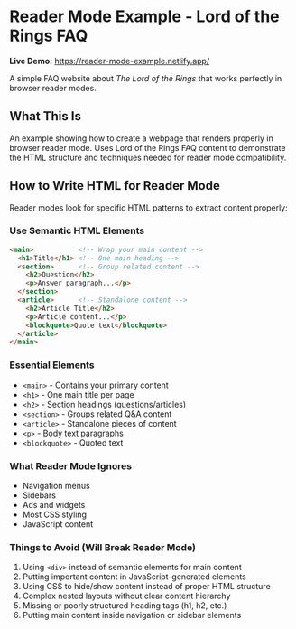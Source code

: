 # Reader Mode Example - Lord of the Rings FAQ

**Live Demo:** https://reader-mode-example.netlify.app/

A simple FAQ website about *The Lord of the Rings* that works perfectly in browser reader modes.

## What This Is

An example showing how to create a webpage that renders properly in browser reader mode. Uses Lord of the Rings FAQ content to demonstrate the HTML structure and techniques needed for reader mode compatibility.

## How to Write HTML for Reader Mode

Reader modes look for specific HTML patterns to extract content properly:

### Use Semantic HTML Elements
```html
<main>           <!-- Wrap your main content -->
  <h1>Title</h1> <!-- One main heading -->
  <section>      <!-- Group related content -->
    <h2>Question</h2>
    <p>Answer paragraph...</p>
  </section>
  <article>      <!-- Standalone content -->
    <h2>Article Title</h2>
    <p>Article content...</p>
    <blockquote>Quote text</blockquote>
  </article>
</main>
```

### Essential Elements
- `<main>` - Contains your primary content
- `<h1>` - One main title per page
- `<h2>` - Section headings (questions/articles)
- `<section>` - Groups related Q&A content
- `<article>` - Standalone pieces of content
- `<p>` - Body text paragraphs
- `<blockquote>` - Quoted text

### What Reader Mode Ignores
- Navigation menus
- Sidebars
- Ads and widgets
- Most CSS styling
- JavaScript content

### Things to Avoid (Will Break Reader Mode)
1. Using `<div>` instead of semantic elements for main content
2. Putting important content in JavaScript-generated elements
3. Using CSS to hide/show content instead of proper HTML structure
4. Complex nested layouts without clear content hierarchy
5. Missing or poorly structured heading tags (h1, h2, etc.)
6. Putting main content inside navigation or sidebar elements
